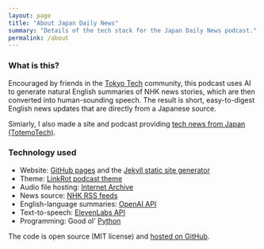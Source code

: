 ```yaml
---
layout: page
title: "About Japan Daily News"
summary: "Details of the tech stack for the Japan Daily News podcast."
permalink: /about
---
```


### What is this?

Encouraged by friends in the [Tokyo Tech](https://tokyotech.com) community, this podcast uses AI to generate natural English summaries of NHK news stories, which are then converted into human-sounding speech. The result is short, easy-to-digest English news updates that are directly from a Japanese source.

Simiarly, I also made a site and podcast providing [tech news from Japan (TotemoTech)](https://totemotech.com).

### Technology used

* Website: [GitHub pages](https://pages.github.com/) and the [Jekyll static site generator](https://jekyllrb.com/)
* Theme: [LinkRot podcast theme](https://github.com/timklapdor/link-rot)
* Audio file hosting: [Internet Archive](https://archive.org/details/japandailynews/)
* News source: [NHK RSS feeds](https://www.nhk.or.jp/toppage/rss/index.html)
* English-language summaries: [OpenAI API](https://platform.openai.com)
* Text-to-speech: [ElevenLabs API](https://beta.elevenlabs.io)
* Programming: Good ol' [Python](https://www.python.org)

The code is open source (MIT license) and [hosted on GitHub](https://github.com/tagawa/JapanDailyNews).
